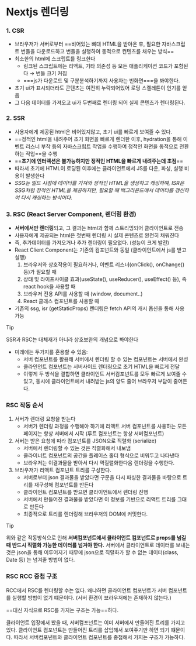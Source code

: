 
# Nextjs 렌더링
### 1. CSR
- 브라우저가 서버로부터 ==비어있는 뼈대 HTML을 받아온 후, 필요한 자바스크립트 번들을 다운로드하고 번들을 실행하여 동적으로 컨텐츠를 채우는 방식==
- 최소한의 html에 스크립트를 링크한다
	- 링크된 스크립트에는 리액트, 기타 의존성 등 모든 애플리케이션 코드가 포함된다 → 번들 크기 커짐
	- ===js가 다운로드 및 구분분석하기까지 사용자는 빈화면===을 봐야한다.
- 초기 ui가 표시되더라도 콘텐츠는 여전히 누락되어있어 로딩 스켈레톤이 인기를 얻음
- 그 다음 데이터를 가져오고 ui가 두번째로 렌더링 되어 실제 콘텐츠가 렌더링된다.

### 2. SSR

- 사용자에게 제공된 html은 비어있지않고, 초기 ui를 빠르게 보여줄 수 있다.
- ==정적인 html을 내려주어 초기 화면을 빠르게 렌더한 이후, hydration을 통해 이벤트 리스너 부착 등의 자바스크립트 작업을 수행하여 정적인 화면을 동적으로 전환하는 작업==을 수행
- ==**초기에 인터렉션은 불가능하지만 정적인 HTML을 빠르게 내려주는데 초점**==
- 따라서 초기에 HTML이 로딩된 이후에는 클라이언트에서 JS를 다운, 파싱, 실행 비용이 발생한다
- _SSG는 빌드 시점에 데이터를 가져와 정적인 HTML을 생성하고 캐싱하며, ISR은 SSG처럼 정적인 HTML을 제공하지만, 필요할 때 백그라운드에서 데이터를 갱신하여 다시 캐싱하는 방식이다._

### 3. RSC (React Server Component, 렌더링 환경)

- **서버에서만 렌더링**되고, 그 결과는 html과 함께 스트리밍되어 클라이언트로 전송
- 사용자에게 제공되는 html은 첫번째 렌더링 시 실제 콘텐츠로 완전히 채워진다
- 즉, 추가데이터를 가져오거나 추가 렌더링이 필요없다. (성능이 크게 발전)
- React Client Component는 기존의 컴포넌트와 동일 (클라이언트에서 js를 받고 실행)
    1. 브라우저와 상호작용이 필요하거나, 이벤트 리스너(onClick(), onChange() 등)가 필요할 때
    2. 상태 및 라이프사이클 효과(useState(), useReducer(), useEffect() 등), 즉 react hook을 사용할 때
    3. 브라우저 전용 API를 사용할 때 (window, document..)
    4. React 클래스 컴포넌트를 사용할 때
- 기존의 ssg, isr (getStaticProps) 렌더링은 fetch API의 캐시 옵션을 통해 사용 가능

>[!tip]
>SSR과 RSC는 대체재가 아니라 상호보완의 개념으로 봐야한다
>- 미래에는 두가지를 혼용할 수 있음:
>	- 서버 컴포넌트를 활용해 서버에서 렌더링 할 수 있는 컴포넌트는 서버에서 완성
>	- 클라인언트 컴포넌트는 서버사이드 렌더링으로 초기 HTML을 빠르게 전달
>	- 이렇게 두 방식을 결합하면 클라이언트 서버컴포넌트를 모두 빠르게 보여줄 수 있고, 동시에 클라이언트에서 내려받는 js의 양도 줄어 브라우저 부담이 줄어든다.

### RSC 작동 순서

1. 서버가 렌더링 요청을 받는다
    - 서버가 렌더링 과정을 수행해야 하기에 리액트 서버 컴포넌트를 사용하는 모든 페이지는 항상 서버에서 시작 (루트 컴포넌트는 항상 서버컴포넌트)
2. 서버는 받은 요청에 따라 컴포넌트를 JSON으로 직렬화 (serialize)
    - 서버에서 렌더링할 수 있는 것은 직렬화해서 내보냄
    - 클라이너트 컴포넌트의 공간을 플레이스 홀더 형식으로 비워두고 나타낸다
    - 브라우저는 이결과물을 받아서 다시 역질렬화한다음 렌더링을 수행한다.
3. 브라우저가 리액트 컴포넌트 트리를 구성한다.
    - 서버로부터 json 결과물을 받았다면 구문을 다시 파싱한 결과물을 바탕으로 트리를 재구성해 컴포넌트를 만든다
    - 클라이언트 컴포넌트를 받으면 클라이언트에서 렌더링 진행
    - 서버에서 만들어진 결과물을 받았다면 이 정보를 기반으로 리액트 트리를 그대로 만든다
    - 최종적으로 트리를 렌더링해 브라우저의 DOM에 커밋한다.


>[!tip]
위와 같은 작동방식으로 인해 **서버컴포넌트에서 클라이언트 컴포넌트로 props를 넘길 때 반드시 직렬화 가능한 데이터를 넘겨야 한다.** 서버에서 클라이언트로 데이터를 보내는 것은 json을 통해 이루어지기 때무에 json으로 직렬화가 할 수 없는 데이터(class, Date 등) 는 넘겨줄 방법이 없다.

### RSC RCC 중첩 구조

RCC에서 RSC를 렌더링할 수는 없다. 왜냐하면 클라이언트 컴포넌트가 서버 컴포넌트를 실행할 방법이 없기 떄문이다. (서버 환경이 브라우저에는 존재하지 않는다.)

==대신 자식으로 RSC를 가지는 구조는 가능==하다.

클라이언트 입장에서 봤을 때, 서버컴포넌트는 이미 서버에서 만들어진 트리를 가지고 있다. 클라이언트 컴포넌트는 만들어진 트리를 삽입해서 보여주기만 하면 되기 떄문이다. 따라서 서버컴포넌트와 클라이언트 컴포넌트를 중첩해서 가지는 구조가 가능하다.